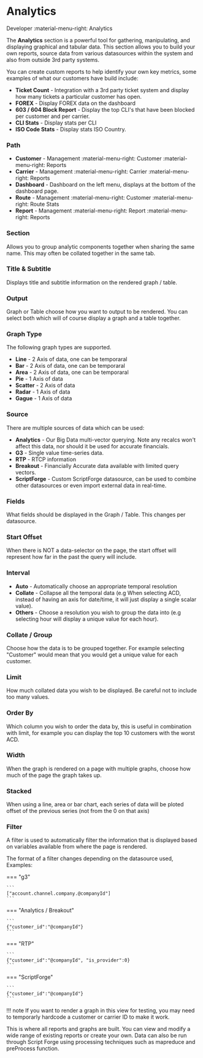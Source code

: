 # Analytics
Developer :material-menu-right: Analytics

The **Analytics** section is a powerful tool for gathering, manipulating, and displaying graphical and tabular data. This section allows
you to build your own reports, source data from various datasources within the system and also from outside 3rd party systems.

You can create custom reports to help identify your own key metrics, some examples of what our customers have build include:

* **Ticket Count** - Integration with a 3rd party ticket system and display how many tickets a particular customer has open.
* **FOREX** - Display FOREX data on the dashboard
* **603 / 604 Block Report** - Display the top CLI's that have been blocked per customer and per carrier.
* **CLI Stats** - Display stats per CLI
* **ISO Code Stats** - Display stats ISO Country.

### Path

* **Customer** - Management :material-menu-right: Customer :material-menu-right: Reports
* **Carrier** - Management :material-menu-right: Carrier :material-menu-right: Reports
* **Dashboard** - Dashboard on the left menu, displays at the bottom of the dashboard page.
* **Route** - Management :material-menu-right: Customer :material-menu-right: Route Stats
* **Report** - Management :material-menu-right: Report :material-menu-right: Reports

### Section
Allows you to group analytic components together when sharing the same name. This may often be collated together in the same tab.

### Title & Subtitle
Displays title and subtitle information on the rendered graph / table.

### Output
Graph or Table choose how you want to output to be rendered. You can select both which will of course display a graph and a table together.

### Graph Type
The following graph types are supported.

* **Line** - 2 Axis of data, one can be temporaral
* **Bar** - 2 Axis of data, one can be temporaral
* **Area** - 2 Axis of data, one can be temporaral
* **Pie** - 1 Axis of data
* **Scatter** - 2 Axis of data
* **Radar** - 1 Axis of data
* **Gague** - 1 Axis of data

### Source
There are multiple sources of data which can be used:

* **Analytics** - Our Big Data multi-vector querying. Note any recalcs won't affect this data, nor should it be used for accurate financials.
* **G3** - Single value time-series data.
* **RTP** - RTCP information
* **Breakout** - Financially Accurate data available with limited query vectors.
* **ScriptForge** - Custom ScriptForge datasource, can be used to combine other datasources or even import external data in real-time.

### Fields
What fields should be displayed in the Graph / Table. This changes per datasource.

### Start Offset
When there is NOT a data-selector on the page, the start offset will represent how far in the past the query will include.

### Interval

* **Auto** - Automatically choose an appropriate temporal resolution
* **Collate** - Collapse all the temporal data (e.g When selecting ACD, instead of having an axis for date/time, it will just display a single scalar value).
* **Others** - Choose a resolution you wish to group the data into (e.g selecting hour will display a unique value for each hour).

### Collate / Group
Choose how the data is to be grouped together. For example selecting "Customer" would mean that you would get a unique value for each customer.

### Limit
How much collated data you wish to be displayed. Be careful not to include too many values.

### Order By
Which column you wish to order the data by, this is useful in combination with limit, for example you can display the top 10 customers with the worst ACD.

### Width
When the graph is rendered on a page with multiple graphs, choose how much of the page the graph takes up.

### Stacked
When using a line, area or bar chart, each series of data will be ploted offset of the previous series (not from the 0 on that axis)

### Filter
A filter is used to automatically filter the information that is displayed based on variables available from where the page is rendered.

The format of a filter changes depending on the datasource used, Examples:

=== "g3"

    ```
    ["account.channel.company.@companyId"]
    ```
	
=== "Analytics / Breakout"

    ```
	{"customer_id":"@companyId"}
    ```
	
=== "RTP"

    ```
	{"customer_id":"@companyId", "is_provider":0}
    ```

=== "ScriptForge"

    ```
	{"customer_id":"@companyId"}
    ```

!!! note
	If you want to render a graph in this view for testing, you may need to temporarly hardcode a customer or carrier ID to make it work.



This is where all reports and graphs are built. You can view and modify a wide range of existing reports or create your own. Data can also be run through Script Forge using processing techniques such as mapreduce and preProcess function. 
